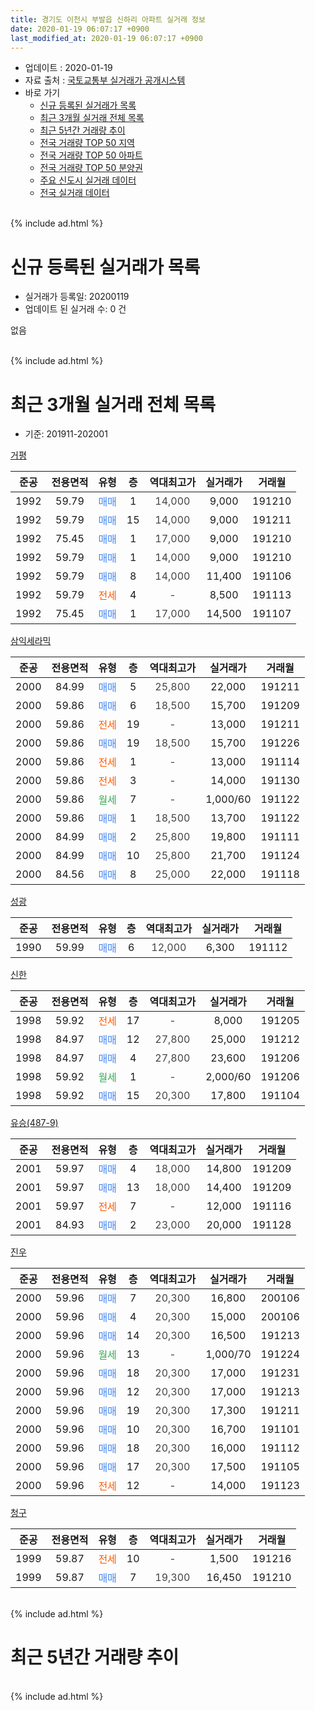 ```yaml
---
title: 경기도 이천시 부발읍 신하리 아파트 실거래 정보
date: 2020-01-19 06:07:17 +0900
last_modified_at: 2020-01-19 06:07:17 +0900
---
```


* 업데이트 : 2020-01-19
* 자료 출처 : [국토교통부 실거래가 공개시스템](http://rt.molit.go.kr)
* 바로 가기
    * [신규 등록된 실거래가 목록](#신규-등록된-실거래가-목록)
    * [최근 3개월 실거래 전체 목록](#최근-3개월-실거래-전체-목록)
    * [최근 5년간 거래량 추이](#최근-5년간-거래량-추이)
    * [전국 거래량 TOP 50 지역](https://apt-info.github.io/apt-trade-info/최근-3개월-전국에서-가장-거래가-많이-발생한-지역)
    * [전국 거래량 TOP 50 아파트](https://apt-info.github.io/apt-trade-info/최근-3개월-전국에서-가장-거래가-많이-발생한-아파트)
    * [전국 거래량 TOP 50 분양권](https://apt-info.github.io/apt-trade-info/최근-3개월-전국에서-가장-거래가-많이-발생한-분양권)
    * [주요 신도시 실거래 데이터](https://apt-info.github.io/apt-trade-info/주요-신도시)
    * [전국 실거래 데이터](https://apt-info.github.io/apt-trade-info/전국)
<br>
{% include ad.html %}
<br>

# 신규 등록된 실거래가 목록
* 실거래가 등록일: 20200119
* 업데이트 된 실거래 수: 0 건

없음

<br>
{% include ad.html %}
<br>

# 최근 3개월 실거래 전체 목록
* 기준: 201911-202001


[거평](https://search.naver.com/search.naver?query=%EA%B2%BD%EA%B8%B0%EB%8F%84+%EC%9D%B4%EC%B2%9C%EC%8B%9C+%EB%B6%80%EB%B0%9C%EC%9D%8D+%EC%8B%A0%ED%95%98%EB%A6%AC+%EA%B1%B0%ED%8F%89)

|준공|전용면적|유형|층|역대최고가|실거래가|거래월|
|:---:|:---:|:---:|:---:|:---:|:---:|:---:|
|1992|59.79|<span style="color:#4285f3">매매</span>|1|<span style="color:#444444">14,000</span>|9,000|191210|
|1992|59.79|<span style="color:#4285f3">매매</span>|15|<span style="color:#444444">14,000</span>|9,000|191211|
|1992|75.45|<span style="color:#4285f3">매매</span>|1|<span style="color:#444444">17,000</span>|9,000|191210|
|1992|59.79|<span style="color:#4285f3">매매</span>|1|<span style="color:#444444">14,000</span>|9,000|191210|
|1992|59.79|<span style="color:#4285f3">매매</span>|8|<span style="color:#444444">14,000</span>|11,400|191106|
|1992|59.79|<span style="color:#ff5a00">전세</span>|4|<span style="color:#444444">-</span>|8,500|191113|
|1992|75.45|<span style="color:#4285f3">매매</span>|1|<span style="color:#444444">17,000</span>|14,500|191107|

[삼익세라믹](https://search.naver.com/search.naver?query=%EA%B2%BD%EA%B8%B0%EB%8F%84+%EC%9D%B4%EC%B2%9C%EC%8B%9C+%EB%B6%80%EB%B0%9C%EC%9D%8D+%EC%8B%A0%ED%95%98%EB%A6%AC+%EC%82%BC%EC%9D%B5%EC%84%B8%EB%9D%BC%EB%AF%B9)

|준공|전용면적|유형|층|역대최고가|실거래가|거래월|
|:---:|:---:|:---:|:---:|:---:|:---:|:---:|
|2000|84.99|<span style="color:#4285f3">매매</span>|5|<span style="color:#444444">25,800</span>|22,000|191211|
|2000|59.86|<span style="color:#4285f3">매매</span>|6|<span style="color:#444444">18,500</span>|15,700|191209|
|2000|59.86|<span style="color:#ff5a00">전세</span>|19|<span style="color:#444444">-</span>|13,000|191211|
|2000|59.86|<span style="color:#4285f3">매매</span>|19|<span style="color:#444444">18,500</span>|15,700|191226|
|2000|59.86|<span style="color:#ff5a00">전세</span>|1|<span style="color:#444444">-</span>|13,000|191114|
|2000|59.86|<span style="color:#ff5a00">전세</span>|3|<span style="color:#444444">-</span>|14,000|191130|
|2000|59.86|<span style="color:#34a853">월세</span>|7|<span style="color:#444444">-</span>|1,000/60|191122|
|2000|59.86|<span style="color:#4285f3">매매</span>|1|<span style="color:#444444">18,500</span>|13,700|191122|
|2000|84.99|<span style="color:#4285f3">매매</span>|2|<span style="color:#444444">25,800</span>|19,800|191111|
|2000|84.99|<span style="color:#4285f3">매매</span>|10|<span style="color:#444444">25,800</span>|21,700|191124|
|2000|84.56|<span style="color:#4285f3">매매</span>|8|<span style="color:#444444">25,000</span>|22,000|191118|

[성광](https://search.naver.com/search.naver?query=%EA%B2%BD%EA%B8%B0%EB%8F%84+%EC%9D%B4%EC%B2%9C%EC%8B%9C+%EB%B6%80%EB%B0%9C%EC%9D%8D+%EC%8B%A0%ED%95%98%EB%A6%AC+%EC%84%B1%EA%B4%91)

|준공|전용면적|유형|층|역대최고가|실거래가|거래월|
|:---:|:---:|:---:|:---:|:---:|:---:|:---:|
|1990|59.99|<span style="color:#4285f3">매매</span>|6|<span style="color:#444444">12,000</span>|6,300|191112|

[신한](https://search.naver.com/search.naver?query=%EA%B2%BD%EA%B8%B0%EB%8F%84+%EC%9D%B4%EC%B2%9C%EC%8B%9C+%EB%B6%80%EB%B0%9C%EC%9D%8D+%EC%8B%A0%ED%95%98%EB%A6%AC+%EC%8B%A0%ED%95%9C)

|준공|전용면적|유형|층|역대최고가|실거래가|거래월|
|:---:|:---:|:---:|:---:|:---:|:---:|:---:|
|1998|59.92|<span style="color:#ff5a00">전세</span>|17|<span style="color:#444444">-</span>|8,000|191205|
|1998|84.97|<span style="color:#4285f3">매매</span>|12|<span style="color:#444444">27,800</span>|25,000|191212|
|1998|84.97|<span style="color:#4285f3">매매</span>|4|<span style="color:#444444">27,800</span>|23,600|191206|
|1998|59.92|<span style="color:#34a853">월세</span>|1|<span style="color:#444444">-</span>|2,000/60|191206|
|1998|59.92|<span style="color:#4285f3">매매</span>|15|<span style="color:#444444">20,300</span>|17,800|191104|

[유승(487-9)](https://search.naver.com/search.naver?query=%EA%B2%BD%EA%B8%B0%EB%8F%84+%EC%9D%B4%EC%B2%9C%EC%8B%9C+%EB%B6%80%EB%B0%9C%EC%9D%8D+%EC%8B%A0%ED%95%98%EB%A6%AC+%EC%9C%A0%EC%8A%B9%28487-9%29)

|준공|전용면적|유형|층|역대최고가|실거래가|거래월|
|:---:|:---:|:---:|:---:|:---:|:---:|:---:|
|2001|59.97|<span style="color:#4285f3">매매</span>|4|<span style="color:#444444">18,000</span>|14,800|191209|
|2001|59.97|<span style="color:#4285f3">매매</span>|13|<span style="color:#444444">18,000</span>|14,400|191209|
|2001|59.97|<span style="color:#ff5a00">전세</span>|7|<span style="color:#444444">-</span>|12,000|191116|
|2001|84.93|<span style="color:#4285f3">매매</span>|2|<span style="color:#444444">23,000</span>|20,000|191128|

[진우](https://search.naver.com/search.naver?query=%EA%B2%BD%EA%B8%B0%EB%8F%84+%EC%9D%B4%EC%B2%9C%EC%8B%9C+%EB%B6%80%EB%B0%9C%EC%9D%8D+%EC%8B%A0%ED%95%98%EB%A6%AC+%EC%A7%84%EC%9A%B0)

|준공|전용면적|유형|층|역대최고가|실거래가|거래월|
|:---:|:---:|:---:|:---:|:---:|:---:|:---:|
|2000|59.96|<span style="color:#4285f3">매매</span>|7|<span style="color:#444444">20,300</span>|16,800|200106|
|2000|59.96|<span style="color:#4285f3">매매</span>|4|<span style="color:#444444">20,300</span>|15,000|200106|
|2000|59.96|<span style="color:#4285f3">매매</span>|14|<span style="color:#444444">20,300</span>|16,500|191213|
|2000|59.96|<span style="color:#34a853">월세</span>|13|<span style="color:#444444">-</span>|1,000/70|191224|
|2000|59.96|<span style="color:#4285f3">매매</span>|18|<span style="color:#444444">20,300</span>|17,000|191231|
|2000|59.96|<span style="color:#4285f3">매매</span>|12|<span style="color:#444444">20,300</span>|17,000|191213|
|2000|59.96|<span style="color:#4285f3">매매</span>|19|<span style="color:#444444">20,300</span>|17,300|191211|
|2000|59.96|<span style="color:#4285f3">매매</span>|10|<span style="color:#444444">20,300</span>|16,700|191101|
|2000|59.96|<span style="color:#4285f3">매매</span>|18|<span style="color:#444444">20,300</span>|16,000|191112|
|2000|59.96|<span style="color:#4285f3">매매</span>|17|<span style="color:#444444">20,300</span>|17,500|191105|
|2000|59.96|<span style="color:#ff5a00">전세</span>|12|<span style="color:#444444">-</span>|14,000|191123|

[청구](https://search.naver.com/search.naver?query=%EA%B2%BD%EA%B8%B0%EB%8F%84+%EC%9D%B4%EC%B2%9C%EC%8B%9C+%EB%B6%80%EB%B0%9C%EC%9D%8D+%EC%8B%A0%ED%95%98%EB%A6%AC+%EC%B2%AD%EA%B5%AC)

|준공|전용면적|유형|층|역대최고가|실거래가|거래월|
|:---:|:---:|:---:|:---:|:---:|:---:|:---:|
|1999|59.87|<span style="color:#ff5a00">전세</span>|10|<span style="color:#444444">-</span>|1,500|191216|
|1999|59.87|<span style="color:#4285f3">매매</span>|7|<span style="color:#444444">19,300</span>|16,450|191210|


<br>
{% include ad.html %}
<br>

# 최근 5년간 거래량 추이


<div style="width:100%;">
    <canvas id="deal_progress" height="200"></canvas>
</div>

<script>
new Chart(document.getElementById("deal_progress"), {
    type: 'line',
    data: {
        labels: ['201501','201502','201503','201504','201505','201506','201507','201508','201509','201510','201511','201512','201601','201602','201603','201604','201605','201606','201607','201608','201609','201610','201611','201612','201701','201702','201703','201704','201705','201706','201707','201708','201709','201710','201711','201712','201801','201802','201803','201804','201805','201806','201807','201808','201809','201810','201811','201812','201901','201902','201903','201904','201905','201906','201907','201908','201909','201910','201911','201912','202001'],
        datasets: [{
            label: '매매',
            pointRadius: 1,
            data: [21, 20, 26, 21, 16, 11, 17, 15, 18, 11, 9, 11, 10, 5, 14, 7, 9, 13, 13, 8, 7, 17, 10, 10, 5, 6, 9, 10, 13, 22, 23, 5, 11, 9, 7, 5, 13, 5, 13, 14, 9, 10, 5, 4, 11, 3, 7, 9, 7, 9, 12, 5, 12, 12, 4, 12, 6, 13, 12, 16, 2],
            borderColor: "rgba(255, 201, 14, 1)",
            backgroundColor: "rgba(255, 201, 14, 0.5)",
            fill: false,
            lineTension: 0
        },{
            label: '전월세',
            pointRadius: 1,
            data: [13, 12, 19, 13, 8, 12, 12, 13, 8, 7, 8, 9, 14, 9, 14, 8, 10, 5, 9, 11, 8, 15, 11, 10, 15, 14, 12, 7, 8, 9, 8, 8, 4, 10, 7, 5, 9, 8, 17, 7, 7, 5, 7, 7, 5, 5, 6, 9, 10, 6, 3, 6, 8, 7, 5, 9, 12, 5, 6, 5, 0],
            borderColor: "rgba(0, 141, 185, 1)",
            backgroundColor: "rgba(0, 141, 185, 0.5)",
            fill: false,
            lineTension: 0
        }
        ]
    },
    options: {
        responsive: true,
        title: {
            display: false
        },
        tooltips: {
            mode: 'index',
            intersect: false
        },
        hover: {
            mode: 'nearest',
            intersect: true
        },
        scales: {
            xAxes: [{
                display: true,
                scaleLabel: {
                    display: true,
                    labelString: '년/월'
                }
            }],
            yAxes: [{
                display: true,
                ticks: {
                    suggestedMin: 0,
                },
                scaleLabel: {
                    display: true,
                    labelString: '실거래 수'
                }
            }]
        }
    }
});

</script>


<br>
{% include ad.html %}
<br>


